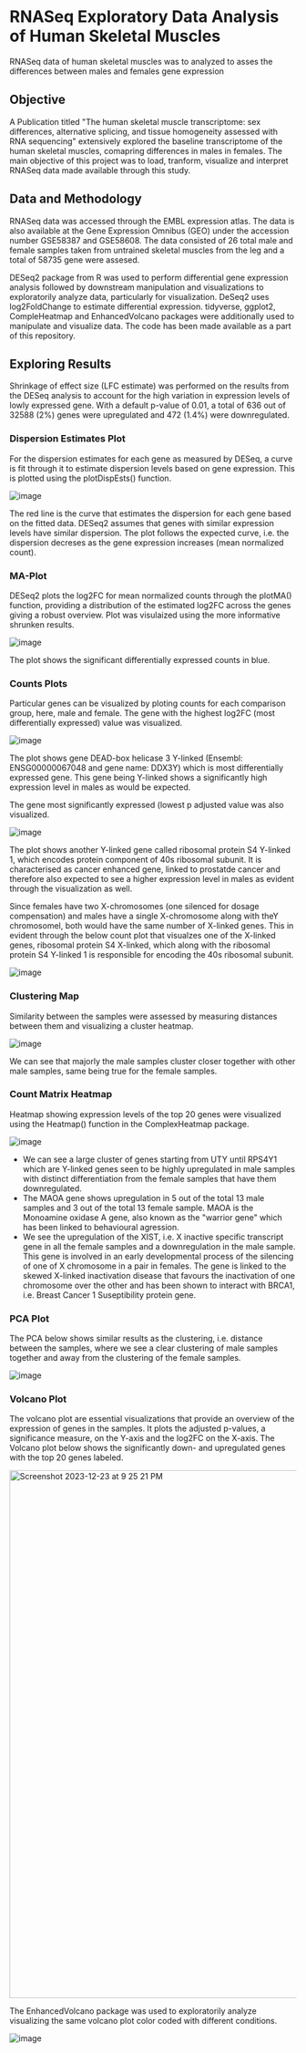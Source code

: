 # RNASeq Exploratory Data Analysis of Human Skeletal Muscles
RNASeq data of human skeletal muscles was to analyzed to asses the differences between males and females gene expression

## Objective
A Publication titled "The human skeletal muscle transcriptome: sex differences, alternative splicing, and tissue homogeneity assessed with RNA sequencing" extensively explored the baseline transcriptome of the human skeletal muscles, comapring differences in males in females. The main objective of this project was to load, tranform, visualize and interpret RNASeq data made available through this study. 

## Data and Methodology
RNASeq data was accessed through the EMBL expression atlas. The data is also available at the Gene Expression Omnibus (GEO) under the accession number GSE58387 and GSE58608. The data consisted of 26 total male and female samples taken from untrained skeletal muscles from the leg and a total of 58735 gene were assesed.

DESeq2 package from R was used to perform differential gene expression analysis followed by downstream manipulation and visualizations to exploratorily analyze data, particularly for visualization. DeSeq2 uses log2FoldChange to estimate differential expression. tidyverse, ggplot2, CompleHeatmap and EnhancedVolcano packages were additionally used to manipulate and visualize data. The code has been made available as a part of this repository.

## Exploring Results
Shrinkage of effect size (LFC estimate) was performed on the results from the DESeq analysis to account for the high variation in expression levels of lowly expressed gene. With a default p-value of 0.01, a total of 636 out of 32588 (2%) genes were upregulated and 472 (1.4%) were downregulated. 

### Dispersion Estimates Plot
For the dispersion estimates for each gene as measured by DESeq, a curve is fit through it to estimate dispersion levels based on gene expression. This is plotted using the plotDispEsts() function.

![image](https://github.com/maitree-patel/RNASeq-Exploratory-Data-Analysis-of-Human-Skeletal-Muscles/assets/134908239/52050aa3-a4d9-4404-9a9c-23cafa254000)

The red line is the curve that estimates the dispersion for each gene based on the fitted data. DESeq2 assumes that genes with similar expression levels have similar dispersion. The plot follows the expected curve, i.e. the dispersion decreses as the gene expression increases (mean normalized count).

### MA-Plot
DESeq2 plots the log2FC for mean normalized counts through the plotMA() function, providing a distribution of the estimated log2FC across the genes giving a robust overview. Plot was visulaized using the more informative shrunken results.

![image](https://github.com/maitree-patel/RNASeq-Exploratory-Data-Analysis-of-Human-Skeletal-Muscles/assets/134908239/49c5f935-8819-4aca-94a1-7eba0de48930)

The plot shows the significant differentially expressed counts in blue.

### Counts Plots
Particular genes can be visualized by ploting counts for each comparison group, here, male and female. The gene with the highest log2FC (most differentially expressed) value was visualized.

![image](https://github.com/maitree-patel/RNASeq-Exploratory-Data-Analysis-of-Human-Skeletal-Muscles/assets/134908239/f3512c72-107c-4b7e-a480-fa94c0f4e53a)

The plot shows gene DEAD-box helicase 3 Y-linked (Ensembl: ENSG00000067048 and gene name: DDX3Y) which is most differentially expressed gene. This gene being Y-linked shows a significantly high expression level in males as would be expected. 

The gene most significantly expressed (lowest p adjusted value was also visualized.

![image](https://github.com/maitree-patel/RNASeq-Exploratory-Data-Analysis-of-Human-Skeletal-Muscles/assets/134908239/f1e07cbb-fa36-4452-865f-55e30d49b6d2)

The plot shows another Y-linked gene called ribosomal protein S4 Y-linked 1, which encodes protein component of 40s ribosomal subunit. It is characterised as cancer enhanced gene, linked to prostatde cancer and therefore also expected to see a higher expression level in males as evident through the visualization as well.

Since females have two X-chromosomes (one silenced for dosage compensation) and males have a single X-chromosome along with theY chromosomel, both would have the same number of X-linked genes. This in evident through the below count plot that visualzes one of the X-linked genes, ribosomal protein S4 X-linked, which along with the ribosomal protein S4 Y-linked 1 is responsible for encoding the 40s ribosomal subunit.

![image](https://github.com/maitree-patel/RNASeq-Exploratory-Data-Analysis-of-Human-Skeletal-Muscles/assets/134908239/c8c7e73b-01c0-4f1c-ab68-140ded54bb92)

### Clustering Map
Similarity between the samples were assessed by measuring distances between them and visualizing a cluster heatmap.

![image](https://github.com/maitree-patel/RNASeq-Exploratory-Data-Analysis-of-Human-Skeletal-Muscles/assets/134908239/24a039cb-ca10-4c65-b140-6a33c7b0c080)

We can see that majorly the male samples cluster closer together with other male samples, same being true for the female samples.

### Count Matrix Heatmap
Heatmap showing expression levels of the top 20 genes were visualized using the Heatmap() function in the ComplexHeatmap package.

 ![image](https://github.com/maitree-patel/RNASeq-Exploratory-Data-Analysis-of-Human-Skeletal-Muscles/assets/134908239/cd7ac4a9-2e34-4610-b71c-4265a3a1d9c9)

- We can see a large cluster of genes starting from UTY until RPS4Y1 which are Y-linked genes seen to be highly upregulated in male samples with distinct differentiation from the female samples that have them downregulated.
- The MAOA gene shows upregulation in 5 out of the total 13 male samples and 3 out of the total 13 female sample. MAOA is the Monoamine oxidase A gene, also known as the "warrior gene" which has been linked to behavioural agression.
- We see the upregulation of the XIST, i.e. X inactive specific transcript gene in all the female samples and a downregulation in the male sample. This gene is involved in an early developmental process of the silencing of one of X chromosome in a pair in females. The gene is linked to the skewed X-linked inactivation disease that favours the inactivation of one chromosome over the other and has been shown to interact with BRCA1, i.e. Breast Cancer 1 Suseptibility protein gene.

### PCA Plot
The PCA below shows similar results as the clustering, i.e. distance between the samples, where we see a clear clustering of male samples together and away from the clustering of the female samples.

![image](https://github.com/maitree-patel/RNASeq-Exploratory-Data-Analysis-of-Human-Skeletal-Muscles/assets/134908239/b85f9352-391e-4e1f-b2f5-54dadba2674b)

### Volcano Plot
The volcano plot are essential visualizations that provide an overview of the expression of genes in the samples. It plots the adjusted p-values, a significance measure, on the Y-axis and the log2FC on the X-axis. The Volcano plot below shows the significantly down- and upregulated genes with the top 20 genes labeled.

<img width="926" alt="Screenshot 2023-12-23 at 9 25 21 PM" src="https://github.com/maitree-patel/RNASeq-Exploratory-Data-Analysis-of-Human-Skeletal-Muscles/assets/134908239/0155f333-0696-4c6b-bd91-8ad17db05bb7">

The EnhancedVolcano package was used to exploratorily analyze visualizing the same volcano plot color coded with different conditions.

![image](https://github.com/maitree-patel/RNASeq-Exploratory-Data-Analysis-of-Human-Skeletal-Muscles/assets/134908239/ac6f2795-6b61-429f-ba47-b8b34340dde4)











